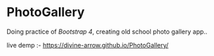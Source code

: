 # PhotoGallery

Doing practice of *Bootstrap 4*, creating old school photo gallery app..

live demp :-
https://divine-arrow.github.io/PhotoGallery/
